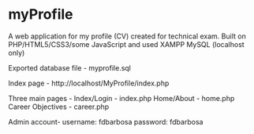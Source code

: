 # myProfile

A web application for my profile (CV) created for technical exam.  Built on PHP/HTML5/CSS3/some JavaScript and used XAMPP MySQL (localhost only)

Exported database file - myprofile.sql

Index page - http://localhost/MyProfile/index.php

Three main pages -
   Index/Login - index.php
   Home/About - home.php
   Career Objectives - career.php

Admin account-
   username: fdbarbosa
   password: fdbarbosa
